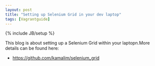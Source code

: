 ```yaml
---
layout: post
title: "Setting up Selenium Grid in your dev laptop"
tags: [Vagrantguide]
---
```

{% include JB/setup %}


This blog is about setting up a Selenium Grid within your laptopn.More details can be found here:

<ul>
  <li>
  <a href="https://github.com/kamalim/selenium_grid">https://github.com/kamalim/selenium_grid</a>
</li>
</ul> 
 
